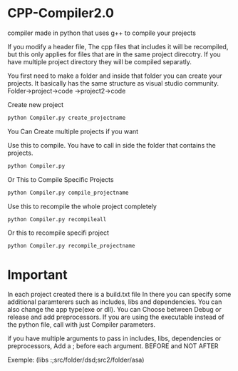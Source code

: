 # CPP-Compiler2.0
compiler made in python that uses g++ to compile your projects

If you modify a header file, The cpp files that includes it will be recompiled, but this only applies for files that are in the same project direcotry. If you have multiple project directory they will be compiled separatly.

You first need to make a folder and inside that folder you can create your projects. It basically has the same structure as visual studio community. 
Folder->project->code
      ->project2->code

Create new project
``` python
python Compiler.py create_projectname
```

You Can Create multiple projects if you want

Use this to compile. You have to call in side the folder that contains the projects.
```python 
python Compiler.py
```

Or This to Compile Specific Projects
```python
python Compiler.py compile_projectname
```


Use this to recompile the whole project completely
```python
python Compiler.py recompileall
```

Or this to recompile specifi project
```python 
python Compiler.py recompile_projectname
```


# Important
In each project created there is a build.txt file
In there you can specify some additional paramterers such as includes, libs and dependencies. You can also change the app type(exe or dll). You can Choose between Debug or release and add preprocessors.
If you are using the executable instead of the python file, call with just Compiler parameters.

if you have multiple arguments to pass in includes, libs, dependencies or preprocessors, Add a ; before each argument. BEFORE and NOT AFTER

Exemple: (libs :;src/folder/dsd;src2/folder/asa)



